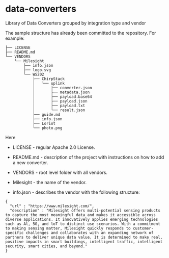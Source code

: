 # data-converters
Library of Data Converters grouped by integration type and vendor

The sample structure has already been committed to the repository. For example:
```
├── LICENSE
├── README.md
└── VENDORS
    └── Milesight
        ├── info.json
        ├── logo.svg
        └── WS202
            ├── ChirpStack
            │   └── uplink
            │       ├── converter.json
            │       ├── metadata.json
            │       ├── payload.base64
            │       ├── payload.json
            │       ├── payload.txt
            │       └── result.json
            ├── guide.md
            ├── info.json
            ├── Loriot
            └── photo.png
```

Here

- LICENSE - regular Apache 2.0 License. 

- README.md - description of the project with instructions on how to add a new converter.

- VENDORS - root level folder with all vendors. 

- Milesight - the name of the vendor. 

- info.json - describes the vendor with the following structure:


```
{
  "url" : "https://www.milesight.com/",
  "description" : "Milesight offers multi-potential sensing products to capture the most meaningful data and makes it accessible across diverse applications. It innovatively applies emerging technologies such as Al, 5G, and loT to distinct use scenarios. With a commitment to making sensing matter, Milesight quickly responds to customer-specific challenges and collaborates with an expanding network of partners to deliver unique data value. It is determined to make real, positive impacts in smart buildings, intelligent traffic, intelligent security, smart cities, and beyond."
}
```
